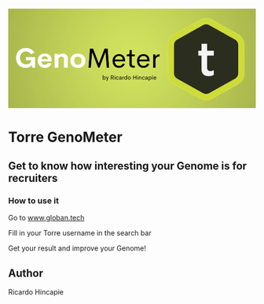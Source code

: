 ![Cover](front/static/images/Readme_image.png)

# Torre GenoMeter

## Get to know how interesting your Genome is for recruiters

### How to use it

Go to www.globan.tech 

Fill in your Torre username in the search bar

Get your result and improve your Genome! 

## Author

Ricardo Hincapie
